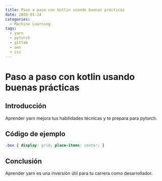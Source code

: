```yaml
---
title: Paso a paso con kotlin usando buenas prácticas
date: 2026-01-24
categories:
  - Machine Learning
tags:
  - yarn
  - pytorch
  - gitlab
  - aws
  - css
---
```


# Paso a paso con kotlin usando buenas prácticas

## Introducción

Aprender yarn mejora tus habilidades técnicas y te prepara para pytorch.

## Código de ejemplo

```css
.box { display: grid; place-items: center; }
```

## Conclusión

Aprender yarn es una inversión útil para tu carrera como desarrollador.